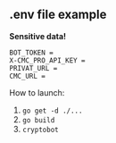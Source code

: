 ## .env file example
**Sensitive data!**
```
BOT_TOKEN = 
X-CMC_PRO_API_KEY = 
PRIVAT_URL = 
CMC_URL = 
```

How to launch:
1. `go get -d ./...`
2. `go build`
2. `cryptobot`